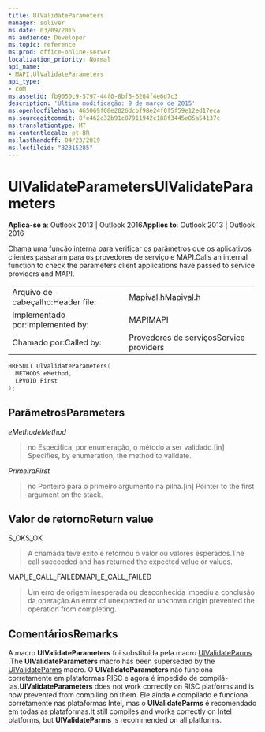 ```yaml
---
title: UlValidateParameters
manager: soliver
ms.date: 03/09/2015
ms.audience: Developer
ms.topic: reference
ms.prod: office-online-server
localization_priority: Normal
api_name:
- MAPI.UlValidateParameters
api_type:
- COM
ms.assetid: fb9050c9-5797-44f0-8bf5-6264f4e6d7c3
description: 'Última modificação: 9 de março de 2015'
ms.openlocfilehash: 465069f08e2026dcbf98e24f0f5f59e12ed17eca
ms.sourcegitcommit: 8fe462c32b91c87911942c188f3445e85a54137c
ms.translationtype: MT
ms.contentlocale: pt-BR
ms.lasthandoff: 04/23/2019
ms.locfileid: "32315285"
---
```

# <a name="ulvalidateparameters"></a><span data-ttu-id="24d90-103">UlValidateParameters</span><span class="sxs-lookup"><span data-stu-id="24d90-103">UlValidateParameters</span></span>

  
  
<span data-ttu-id="24d90-104">**Aplica-se a**: Outlook 2013 | Outlook 2016</span><span class="sxs-lookup"><span data-stu-id="24d90-104">**Applies to**: Outlook 2013 | Outlook 2016</span></span> 
  
<span data-ttu-id="24d90-105">Chama uma função interna para verificar os parâmetros que os aplicativos clientes passaram para os provedores de serviço e MAPI.</span><span class="sxs-lookup"><span data-stu-id="24d90-105">Calls an internal function to check the parameters client applications have passed to service providers and MAPI.</span></span> 
  
|||
|:-----|:-----|
|<span data-ttu-id="24d90-106">Arquivo de cabeçalho:</span><span class="sxs-lookup"><span data-stu-id="24d90-106">Header file:</span></span>  <br/> |<span data-ttu-id="24d90-107">Mapival.h</span><span class="sxs-lookup"><span data-stu-id="24d90-107">Mapival.h</span></span>  <br/> |
|<span data-ttu-id="24d90-108">Implementado por:</span><span class="sxs-lookup"><span data-stu-id="24d90-108">Implemented by:</span></span>  <br/> |<span data-ttu-id="24d90-109">MAPI</span><span class="sxs-lookup"><span data-stu-id="24d90-109">MAPI</span></span>  <br/> |
|<span data-ttu-id="24d90-110">Chamado por:</span><span class="sxs-lookup"><span data-stu-id="24d90-110">Called by:</span></span>  <br/> |<span data-ttu-id="24d90-111">Provedores de serviços</span><span class="sxs-lookup"><span data-stu-id="24d90-111">Service providers</span></span>  <br/> |
   
```cpp
HRESULT UlValidateParameters(
  METHODS eMethod,
  LPVOID First
);
```

## <a name="parameters"></a><span data-ttu-id="24d90-112">Parâmetros</span><span class="sxs-lookup"><span data-stu-id="24d90-112">Parameters</span></span>

 <span data-ttu-id="24d90-113">_eMethod_</span><span class="sxs-lookup"><span data-stu-id="24d90-113">_eMethod_</span></span>
  
> <span data-ttu-id="24d90-114">no Especifica, por enumeração, o método a ser validado.</span><span class="sxs-lookup"><span data-stu-id="24d90-114">[in] Specifies, by enumeration, the method to validate.</span></span> 
    
 <span data-ttu-id="24d90-115">_Primeira_</span><span class="sxs-lookup"><span data-stu-id="24d90-115">_First_</span></span>
  
> <span data-ttu-id="24d90-116">no Ponteiro para o primeiro argumento na pilha.</span><span class="sxs-lookup"><span data-stu-id="24d90-116">[in] Pointer to the first argument on the stack.</span></span>
    
## <a name="return-value"></a><span data-ttu-id="24d90-117">Valor de retorno</span><span class="sxs-lookup"><span data-stu-id="24d90-117">Return value</span></span>

<span data-ttu-id="24d90-118">S_OK</span><span class="sxs-lookup"><span data-stu-id="24d90-118">S_OK</span></span> 
  
> <span data-ttu-id="24d90-119">A chamada teve êxito e retornou o valor ou valores esperados.</span><span class="sxs-lookup"><span data-stu-id="24d90-119">The call succeeded and has returned the expected value or values.</span></span> 
    
<span data-ttu-id="24d90-120">MAPI_E_CALL_FAILED</span><span class="sxs-lookup"><span data-stu-id="24d90-120">MAPI_E_CALL_FAILED</span></span> 
  
> <span data-ttu-id="24d90-121">Um erro de origem inesperada ou desconhecida impediu a conclusão da operação.</span><span class="sxs-lookup"><span data-stu-id="24d90-121">An error of unexpected or unknown origin prevented the operation from completing.</span></span>
    
## <a name="remarks"></a><span data-ttu-id="24d90-122">Comentários</span><span class="sxs-lookup"><span data-stu-id="24d90-122">Remarks</span></span>

<span data-ttu-id="24d90-123">A macro **UlValidateParameters** foi substituída pela macro [UlValidateParms](ulvalidateparms.md) .</span><span class="sxs-lookup"><span data-stu-id="24d90-123">The **UlValidateParameters** macro has been superseded by the [UlValidateParms](ulvalidateparms.md) macro.</span></span> <span data-ttu-id="24d90-124">O **UlValidateParameters** não funciona corretamente em plataformas RISC e agora é impedido de compilá-las.</span><span class="sxs-lookup"><span data-stu-id="24d90-124">**UlValidateParameters** does not work correctly on RISC platforms and is now prevented from compiling on them.</span></span> <span data-ttu-id="24d90-125">Ele ainda é compilado e funciona corretamente nas plataformas Intel, mas o **UlValidateParms** é recomendado em todas as plataformas.</span><span class="sxs-lookup"><span data-stu-id="24d90-125">It still compiles and works correctly on Intel platforms, but **UlValidateParms** is recommended on all platforms.</span></span> 
  

